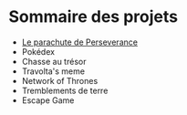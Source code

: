 # Sommaire des projets

- [Le parachute de Perseverance](../Perseverance/perseveranceSNT/)
- Pokédex
- Chasse au trésor
- Travolta's meme
- Network of Thrones
- Tremblements de terre
- Escape Game
